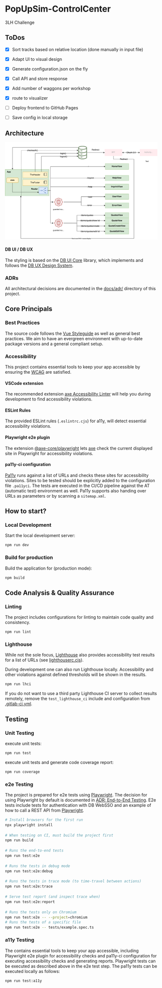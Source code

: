 # PopUpSim-ControlCenter

3LH Challenge

## ToDos
- [x] Sort tracks based on relative location (done manually in input file)
- [x] Adapt UI to visual design
- [x] Generate configuration.json on the fly
- [x] Call API and store response
- [x] Add number of waggons per workshop
- [x] route to visualizer
- [ ] Deploy frontend to GitHub Pages
- [ ] Save config in local storage


## Architecture

![architecture overview](docs/architecture.drawio.svg)

#### DB UI / DB UX

The styling is based on the [DB UI Core](https://github.com/db-ui/core) library, which implements and follows the [DB UX Design System](https://marketingportal.extranet.deutschebahn.com/marketingportal/Design-Anwendungen/db-ux-design-system).

### ADRs

All architectural decisions are documented in the [docs/adr/](./docs/adr) directory of this project.

## Core Principals

### Best Practices

The source code follows the [Vue Styleguide](https://vuejs.org/style-guide/) as well as general best practices.
We aim to have an evergreen environment with up-to-date package versions and a general compliant setup.

### Accessibility

This project contains essential tools to keep your app accessible by ensuring the [WCAG](https://www.w3.org/WAI/standards-guidelines/wcag/) are satisfied.


#### VSCode extension

The recommended extension [axe Accessibility Linter](https://marketplace.visualstudio.com/items?itemName=deque-systems.vscode-axe-linter)
will help you during development to find accessibility violations.

#### ESLint Rules

The provided ESLint rules (`.eslintrc.cjs`) for a11y, will detect essential accessibility violations.

#### Playwright e2e plugin

The extension [@axe-core/playwright](https://www.npmjs.com/package/@axe-core/playwright) lets [axe](https://github.com/dequelabs/axe-core)
check the current displayed site in Playwright for accessibility violations.

#### pa11y-ci configuration

[Pa11y](https://www.npmjs.com/package/pa11y-ci) runs against a list of URLs and checks these sites for accessibility violations.
Sites to be tested should be explicitly added to the configuration file `.pa11yci`.
The tests are executed in the CI/CD pipeline against the AT (automatic test) environment as well.
Pa11y supports also handing over URLs as parameters or by scanning a `sitemap.xml`.

## How to start?

### Local Development

Start the local development server:

```bash
npm run dev
```

### Build for production

Build the application for (production mode):

```bash
npm build
```


## Code Analysis & Quality Assurance

### Linting

The project includes configurations for linting to maintain code quality and consistency.

```bash
npm run lint
```

### Lighthouse

While not the sole focus, [Lighthouse](https://developer.chrome.com/docs/lighthouse) also provides accessibility test results for a list of URLs (see [lighthouserc.cjs](lighthouserc.cjs)).

During development one can also run Lighthouse locally.
Accessibility and other violations against defined thresholds will be shown in the results.

```bash
npm run lhci
```

If you do not want to use a third party Lighthouse CI server to collect results remotely, remove the `test_lighthouse_ci` include and configuration from [.gitlab-ci.yml](.gitlab-ci.yml).

## Testing

### Unit Testing

execute unit tests:

```bash
npm run test
```

execute unit tests and generate code coverage report:

```bash
npm run coverage
```

### e2e Testing

The project is prepared for e2e tests using [Playwright](https://playwright.dev).
The decision for using Playwright by default is documented in [ADR: End-to-End Testing](docs/adr/2023-06-15_end-to-end-testing.md).
E2e tests include tests for authentication with DB WebSSO and an example of how to call a REST API from [Playwright](https://playwright.dev).

```sh
# Install browsers for the first run
npx playwright install

# When testing on CI, must build the project first
npm run build

# Runs the end-to-end tests
npm run test:e2e

# Runs the tests in debug mode
npm run test:e2e:debug

# Runs the tests in trace mode (to time-travel between actions)
npm run test:e2e:trace

# Serve test report (and inspect trace when)
npm run test:e2e:report

# Runs the tests only on Chromium
npm run test:e2e -- --project=chromium
# Runs the tests of a specific file
npm run test:e2e -- tests/example.spec.ts
```

### a11y Testing

The contains essential tools to keep your app accessible,
including Playwright e2e plugin for accessibility checks and pa11y-ci configuration for executing accessibility checks and generating reports.
Playwright tests can be executed as described above in the e2e test step.
The pa11y tests can be executed locally as follows:

```bash
npm run test:a11y
```
